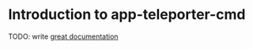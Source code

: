 # Introduction to app-teleporter-cmd

TODO: write [great documentation](http://jacobian.org/writing/what-to-write/)
